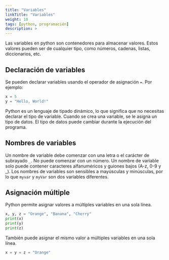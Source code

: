```yaml
---
title: "Variables"
linkTitle: "Variables"
weight: 10
tags: [python, programación]
description: >
---
```


Las variables en python son contenedores para almacenar valores. Estos valores pueden ser de cualquier tipo, como números, cadenas, listas, diccionarios, etc.

## Declaración de variables
Se pueden declarar variables usando el operador de asignación `=`. Por ejemplo:

```python
x = 5
y = "Hello, World!"
```

Python es un lenguaje de tipado dinámico, lo que significa que no necesitas declarar el tipo de variable. Cuando se crea una variable, se le asigna un tipo de datos. El tipo de datos puede cambiar durante la ejecución del programa.

## Nombres de variables
Un nombre de variable debe comenzar con una letra o el carácter de subrayado `_`. No puede comenzar con un número. Un nombre de variable solo puede contener caracteres alfanuméricos y guiones bajos (A-z, 0-9 y _). Los nombres de variables son sensibles a mayúsculas y minúsculas, por lo que `myvar` y `myVar` son dos variables diferentes.

## Asignación múltiple
Python permite asignar valores a múltiples variables en una sola línea.

```python
x, y, z = "Orange", "Banana", "Cherry"
print(x)
print(y)
print(z)
```

También puede asignar el mismo valor a múltiples variables en una sola línea.

```python
x = y = z = "Orange"
```


